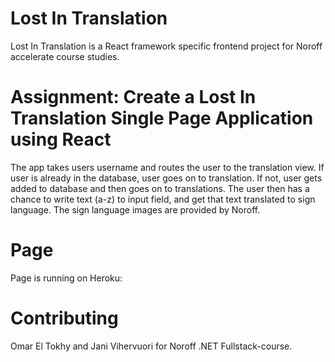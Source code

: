 # Lost In Translation
Lost In Translation is a React framework specific frontend project for Noroff accelerate course studies.

# Assignment: Create a Lost In Translation Single Page Application using React

The app takes users username and routes the user to the translation view. If user is already in the database, user goes on to translation. If not, user gets added to database and then goes on to translations. The user then has a chance to write text (a-z) to input field, and get that text translated to sign language. The sign language images are provided by Noroff.

# Page
Page is running on Heroku: 

# Contributing

Omar El Tokhy and Jani Vihervuori for Noroff .NET Fullstack-course.
